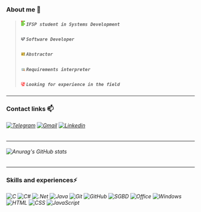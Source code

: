 ### About me 💬
>##### <img src="IF.png" alt="IF" width="10"/> `IFSP student in Systems Development`
>##### <img src="Developer.png" alt="DEV" width="10"/> `Software Developer`
>##### <img src="Abstractor.png" alt="ABS" width="10"/> `Abstractor`
>##### <img src="Requirements.png" alt="RQ" width="10"/> `Requirements interpreter`
>##### <img src="TI.png" alt="TI" width="10"/> `Looking for experience in the field`
---
### Contact links 📫
###### [![Telegram]( https://img.shields.io/badge/Telegram-2CA5E0?style=for-the-badge&logo=telegram&logoColor=white)](https://t.me/Tavares_194) [![Gmail]( https://img.shields.io/badge/Gmail-D14836?style=for-the-badge&logo=gmail&logoColor=white)](mailto:gabriel.tavares.1904@gmail.com) [![Linkedin](https://img.shields.io/badge/LinkedIn-0077B5?style=for-the-badge&logo=linkedin&logoColor=white)](https://www.linkedin.com/in/gabriel-tavares-a92239174/)
---
###### ![Anurag's GitHub stats](https://github-readme-stats.vercel.app/api?username=Tavares194&show_icons=true&theme=tokyonight)
---
### Skills and experiences⚡
###### ![C]( https://img.shields.io/badge/C-00599C?style=for-the-badge&logo=c&logoColor=white)  ![C#]( https://img.shields.io/badge/C%23-239120?style=for-the-badge&logo=c-sharp&logoColor=white) ![.Net]( https://img.shields.io/badge/.NET-5C2D91?style=for-the-badge&logo=.net&logoColor=white) ![Java]( https://img.shields.io/badge/Java-ED8B00?style=for-the-badge&logo=java&logoColor=white) ![Git]( https://img.shields.io/badge/Git-E34F26?style=for-the-badge&logo=git&logoColor=white) ![GitHub](	https://img.shields.io/badge/GitHub-100000?style=for-the-badge&logo=github&logoColor=white) ![SGBD]( https://img.shields.io/badge/MySQL-005C84?style=for-the-badge&logo=mysql&logoColor=white) ![Office](https://img.shields.io/badge/Microsoft_Office-D83B01?style=for-the-badge&logo=microsoft-office&logoColor=white) ![Windows](https://img.shields.io/badge/Windows-017AD7?style=for-the-badge&logo=windows&logoColor=white) ![HTML]( https://img.shields.io/badge/HTML5-E34F26?style=for-the-badge&logo=html5&logoColor=white) ![CSS]( https://img.shields.io/badge/CSS3-1572B6?style=for-the-badge&logo=css3&logoColor=white) ![JavaScript]( https://img.shields.io/badge/JavaScript-323330?style=for-the-badge&logo=javascript&logoColor=F7DF1E)

